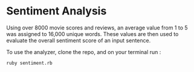 # Sentiment Analysis 

Using over 8000 movie scores and reviews, an average value from 1 to 5 was assigned to 16,000 unique words. 
These values are then used to evaluate the overall sentiment score of an input sentence. 

To use the analyzer, clone the repo, and on your terminal run : 

``` 
ruby sentiment.rb
```
